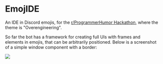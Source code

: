 # EmojIDE

An IDE in Discord emojis, for the [r/ProgrammerHumor Hackathon](https://www.programmerhumor.org/Hackathon), where the theme is "Overengineering".

So far the bot has a framework for creating full UIs with frames and elements in emojis, that can be arbitrarily positioned. Below is a screenshot of a simple window component with a border:

![](https://rubbaboy.me/images/k5urc4t)